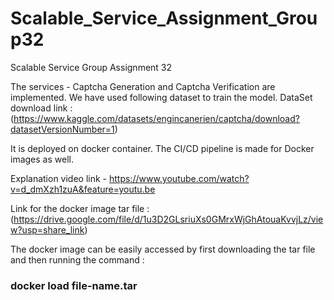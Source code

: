 # Scalable_Service_Assignment_Group32
Scalable Service Group Assignment 32

The services - Captcha Generation and Captcha Verification are implemented.
We have used following dataset to train the model.
DataSet download link : (https://www.kaggle.com/datasets/engincanerien/captcha/download?datasetVersionNumber=1)

It is deployed on docker container. The CI/CD pipeline is made for Docker images as well.

Explanation video link - https://www.youtube.com/watch?v=d_dmXzh1zuA&feature=youtu.be

Link for the docker image tar file : (https://drive.google.com/file/d/1u3D2GLsriuXs0GMrxWjGhAtouaKvvjLz/view?usp=share_link)

The docker image can be easily accessed by first downloading the tar file and then running the command : 

### docker load file-name.tar
